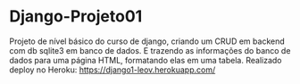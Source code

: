 # Django-Projeto01

Projeto de nível básico do curso de django, criando um CRUD em backend com db sqlite3 em banco de dados.
E trazendo as informações do banco de dados para uma página HTML, formatando elas em uma tabela. Realizado deploy no Heroku: https://django1-leov.herokuapp.com/
